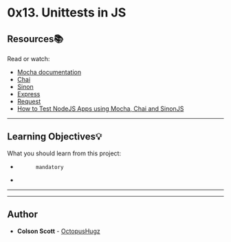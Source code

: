 # 0x13. Unittests in JS

## Resources:books:
Read or watch:
* [Mocha documentation](https://intranet.hbtn.io/rltoken/UPnTT5HG6C8lLlA4D19Mzg)
* [Chai](https://intranet.hbtn.io/rltoken/JzOj1QA-h9NYv2fI3j47Ag)
* [Sinon](https://intranet.hbtn.io/rltoken/xC55RYXjV26m-NAVvlSvrA)
* [Express](https://intranet.hbtn.io/rltoken/w3ZOtmyppHLMbTtgHp2TzA)
* [Request](https://intranet.hbtn.io/rltoken/h4wPelwLHR_-sCqdjkLLdg)
* [How to Test NodeJS Apps using Mocha, Chai and SinonJS](https://intranet.hbtn.io/rltoken/0JS3X4d-VUzucf_fFNqFSQ)

---
## Learning Objectives:bulb:
What you should learn from this project:


*           mandatory
*         

---
---

## Author
* **Colson Scott** - [OctopusHugz](https://github.com/OctopusHugz)
